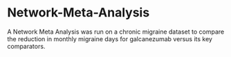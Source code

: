 # Network-Meta-Analysis
A Network Meta Analysis was run on a chronic migraine dataset to compare the reduction in monthly migraine days for galcanezumab versus its key comparators.
